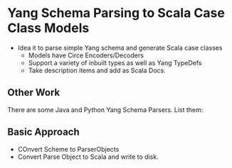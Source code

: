 # Yang Schema Parsing to Scala Case Class Models

+ Idea it to parse simple Yang schema and generate Scala case classes
  + Models have Circe Encoders/Decoders
  + Support a variety of inbuilt types as well as Yang TypeDefs
  + Take description items and add as Scala Docs.


## Other Work
There are some Java and Python Yang Schema Parsers.
List them:


## Basic Approach

- COnvert Scheme to ParserObjects
- Convert Parse Object to Scala and write to disk.
